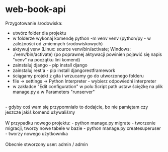 # web-book-api

Przygotowanie środowiska:
- utwórz folder dla projektu
- w folderze wykonaj komendę python -m venv venv (python/py - w zależności od zmiennych środowiskowych)
- aktywuj venv (Linux: source venv/bin/activate; Windows: ./venv/bin/activate)
  (po poprawnej aktywacji powinien pojawić się napis "venv" na początku lini komend)
- zainstaluj django - pip install django
- zainstaluj rest'a - pip install djangorestframework
- ściągamy projekt z gita i wrzucamy go do utworzonego folderu
- file -> settings -> Python Interpreter - wybierz odpowiedni interpreter
- w zakładce "Edit configuration" w polu Script path ustaw ściężkę na plik manage.py a w Parameters "runserver"
<br>
- gdyby coś wam się przypomniało to dodajcie, bo nie pamiętam czy jeszcze jakiś komend używaliśmy
<br>
<br>
W przypadku nowego projektu:
- python manage.py migrate - tworzenie migracji, tworzy nowe tabele w bazie
- python manage.py createsuperuser - tworzy nowego użytkownika
<br>
<br>
Obecnie stworzony user: admin / admin
